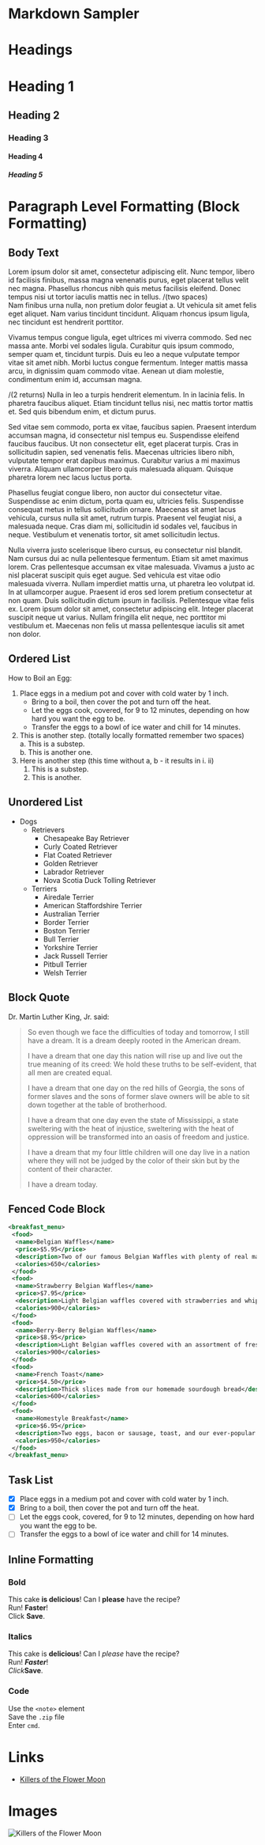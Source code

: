 # Markdown Sampler
# Headings
# Heading 1
## Heading 2
### Heading 3
#### Heading 4
##### Heading 5

# Paragraph Level Formatting (Block Formatting)
## Body Text
Lorem ipsum dolor sit amet, consectetur adipiscing elit. Nunc tempor, libero id facilisis finibus, massa magna venenatis purus, eget placerat tellus velit nec magna. Phasellus rhoncus nibh quis metus facilisis eleifend. Donec tempus nisi ut tortor iaculis mattis nec in tellus. /(two spaces)  
Nam finibus urna nulla, non pretium dolor feugiat a. Ut vehicula sit amet felis eget aliquet. Nam varius tincidunt tincidunt. Aliquam rhoncus ipsum ligula, nec tincidunt est hendrerit porttitor.

Vivamus tempus congue ligula, eget ultrices mi viverra commodo. Sed nec massa ante. Morbi vel sodales ligula. Curabitur quis ipsum commodo, semper quam et, tincidunt turpis. Duis eu leo a neque vulputate tempor vitae sit amet nibh. Morbi luctus congue fermentum. Integer mattis massa arcu, in dignissim quam commodo vitae. Aenean ut diam molestie, condimentum enim id, accumsan magna. 

/(2 returns) Nulla in leo a turpis hendrerit elementum. In in lacinia felis. In pharetra faucibus aliquet. Etiam tincidunt tellus nisi, nec mattis tortor mattis et. Sed quis bibendum enim, et dictum purus.

Sed vitae sem commodo, porta ex vitae, faucibus sapien. Praesent interdum accumsan magna, id consectetur nisl tempus eu. Suspendisse eleifend faucibus faucibus. Ut non consectetur elit, eget placerat turpis. Cras in sollicitudin sapien, sed venenatis felis. Maecenas ultricies libero nibh, vulputate tempor erat dapibus maximus. Curabitur varius a mi maximus viverra. Aliquam ullamcorper libero quis malesuada aliquam. Quisque pharetra lorem nec lacus luctus porta.

Phasellus feugiat congue libero, non auctor dui consectetur vitae. Suspendisse ac enim dictum, porta quam eu, ultricies felis. Suspendisse consequat metus in tellus sollicitudin ornare. Maecenas sit amet lacus vehicula, cursus nulla sit amet, rutrum turpis. Praesent vel feugiat nisi, a malesuada neque. Cras diam mi, sollicitudin id sodales vel, faucibus in neque. Vestibulum et venenatis tortor, sit amet sollicitudin lectus.

Nulla viverra justo scelerisque libero cursus, eu consectetur nisl blandit. Nam cursus dui ac nulla pellentesque fermentum. Etiam sit amet maximus lorem. Cras pellentesque accumsan ex vitae malesuada. Vivamus a justo ac nisl placerat suscipit quis eget augue. Sed vehicula est vitae odio malesuada viverra. Nullam imperdiet mattis urna, ut pharetra leo volutpat id. In at ullamcorper augue. Praesent id eros sed lorem pretium consectetur at non quam. Duis sollicitudin dictum ipsum in facilisis. Pellentesque vitae felis ex. Lorem ipsum dolor sit amet, consectetur adipiscing elit. Integer placerat suscipit neque ut varius. Nullam fringilla elit neque, nec porttitor mi vestibulum et. Maecenas non felis ut massa pellentesque iaculis sit amet non dolor.

## Ordered List

How to Boil an Egg:

1. Place eggs in a medium pot and cover with cold water by 1 inch.
   * Bring to a boil, then cover the pot and turn off the heat.
   * Let the eggs cook, covered, for 9 to 12 minutes, depending on how hard you want the egg to be.
   * Transfer the eggs to a bowl of ice water and chill for 14 minutes.
2. This is another step. (totally locally formatted remember two spaces)  
   a. This is a substep.  
   b. This is another one.
3. Here is another step (this time without a, b - it results in i. ii)
   1. This is a substep.
   2. This is another.
      
## Unordered List
* Dogs
  * Retrievers
    * Chesapeake Bay Retriever
    * Curly Coated Retriever
    * Flat Coated Retriever
    * Golden Retriever
    * Labrador Retriever
    * Nova Scotia Duck Tolling Retriever
  * Terriers
    * Airedale Terrier
    * American Staffordshire Terrier
    * Australian Terrier
    * Border Terrier
    * Boston Terrier
    * Bull Terrier
    * Yorkshire Terrier
    * Jack Russell Terrier
    * Pitbull Terrier
    * Welsh Terrier
      
## Block Quote

Dr. Martin Luther King, Jr. said:

> So even though we face the difficulties of today and tomorrow, I still have a dream. It is a dream deeply rooted in the American dream.
> 
> I have a dream that one day this nation will rise up and live out the true meaning of its creed: We hold these truths to be self-evident, that all men are created equal.
>  
> I have a dream that one day on the red hills of Georgia, the sons of former slaves and the sons of former slave owners will be able to sit down together at the table of brotherhood.
> 
> I have a dream that one day even the state of Mississippi, a state sweltering with the heat of injustice, sweltering with the heat of oppression will be transformed into an oasis of freedom and justice.
>  
> I have a dream that my four little children will one day live in a nation where they will not be judged by the color of their skin but by the content of their character.
> 
> I have a dream today.

## Fenced Code Block
``` xml
<breakfast_menu>
 <food>
  <name>Belgian Waffles</name>
  <price>$5.95</price>
  <description>Two of our famous Belgian Waffles with plenty of real maple syrup</description>
  <calories>650</calories>
 </food>
 <food>
  <name>Strawberry Belgian Waffles</name>
  <price>$7.95</price>
  <description>Light Belgian waffles covered with strawberries and whipped cream</description>
  <calories>900</calories>
 </food>
 <food>
  <name>Berry-Berry Belgian Waffles</name>
  <price>$8.95</price>
  <description>Light Belgian waffles covered with an assortment of fresh berries and whipped cream</description>
  <calories>900</calories>
 </food>
 <food>
  <name>French Toast</name>
  <price>$4.50</price>
  <description>Thick slices made from our homemade sourdough bread</description>
  <calories>600</calories>
 </food>
 <food>
  <name>Homestyle Breakfast</name>
  <price>$6.95</price>
  <description>Two eggs, bacon or sausage, toast, and our ever-popular hash browns</description>
  <calories>950</calories>
 </food>
</breakfast_menu>
```
## Task List

- [x] Place eggs in a medium pot and cover with cold water by 1 inch.
- [x] Bring to a boil, then cover the pot and turn off the heat.
- [ ] Let the eggs cook, covered, for 9 to 12 minutes, depending on how hard you want the egg to be.
- [ ] Transfer the eggs to a bowl of ice water and chill for 14 minutes.

## Inline Formatting
### Bold

This cake **is delicious**! Can I **please** have the recipe?   
Run! **Faster**!  
Click **Save**.

### Italics

This cake is **delicious**! Can I *please* have the recipe?  
Run! _**Faster**_!  
_Click_**Save**.

### Code
Use the  `<note>` element  
Save the  `.zip` file  
Enter  `cmd`.

# Links
* [Killers of the Flower Moon](https://www.imdb.com/title/tt5537002/?ref_=ls_mv_desc)

# Images

![Killers of the Flower Moon](/flower-moon.png)
